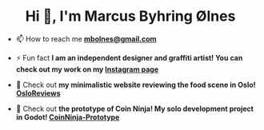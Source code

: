 <h1 align="center">Hi 👋, I'm Marcus Byhring Ølnes</h1>

- 📫 How to reach me **mbolnes@gmail.com**

- ⚡ Fun fact **I am an independent designer and graffiti artist! You can check out my work on my <a href="https://www.instagram.com/marcitospray/">Instagram page</a>**

- 🌱 Check out **my minimalistic website reviewing the food scene in Oslo! <a href="https://marcusolnes.github.io/OsloReviews/">OsloReviews</a>**

- 🌱 Check out **the prototype of Coin Ninja! My solo development project in Godot! <a href= "https://coinninja.netlify.app/">CoinNinja-Prototype</a>**

